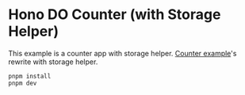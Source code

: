 # Hono DO Counter (with Storage Helper)

This example is a counter app with storage helper.
[Counter example](../counter)'s rewrite with storage helper.

```
pnpm install
pnpm dev
```
